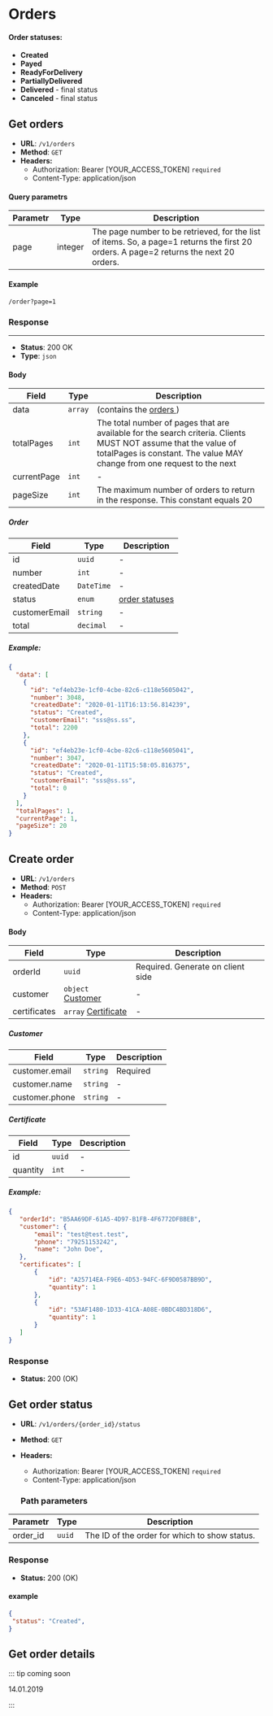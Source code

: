 # Orders

#### Order statuses:
* <b>Created</b>
* <b>Payed</b>
* <b>ReadyForDelivery</b>
* <b>PartiallyDelivered</b>
* <b>Delivered</b> - final status
* <b>Canceled</b> - final status

## Get orders

* <b>URL</b>: `/v1/orders`
* <b>Method</b>: `GET`
* <b>Headers:</b>
  - Authorization: Bearer [YOUR_ACCESS_TOKEN] `required`
  - Content-Type: application/json

#### Query parametrs
| Parametr | Type	|   Description                               	|
|--------	 | -----      | -----------------------------------------------------	|
| page   	 | integer |    The page number to be retrieved, for the list of items. So, a page=1 returns the first 20 orders. A page=2 returns the next 20 orders. |

#### Example
`/order?page=1`

### Response
<hr />

* <b>Status</b>: 200 OK
* <b>Type</b>: `json`

#### Body
| Field 	| Type              	| Description                                         	|
|--------	|-----------------------	|-----------------------------------------------------	|
| data   	| `array`    	      |  (contains the [ orders ](#order )   )  |
| totalPages   	| `int`       	      | The total number of pages that are available for the search criteria. Clients MUST NOT assume that the value of totalPages is constant. The value MAY change from one request to the next|
| currentPage   	| `int`       	      | - |
| pageSize   	| `int`       	      | The maximum number of orders to return in the response. This constant equals 20 |


##### Order
| Field 	| Type              	| Description                                         	|
|--------	|-----------------------	|-----------------------------------------------------	|
| id   	| `uuid`       	      | - |
| number   	| `int`       	      | - |
| createdDate   	| `DateTime`       	      | - |
| status   	|  `enum`     	      |  [ order statuses ](#order-statuses) |
| customerEmail   	| `string`       	      | - |
| total   	| `decimal`       	      | - |

##### Example:

```json
{
  "data": [
    {
      "id": "ef4eb23e-1cf0-4cbe-82c6-c118e5605042",
      "number": 3048,
      "createdDate": "2020-01-11T16:13:56.814239",
      "status": "Created",
      "customerEmail": "sss@ss.ss",
      "total": 2200
    },
    {
      "id": "ef4eb23e-1cf0-4cbe-82c6-c118e5605041",
      "number": 3047,
      "createdDate": "2020-01-11T15:58:05.816375",
      "status": "Created",
      "customerEmail": "sss@ss.ss",
      "total": 0
    }
  ],
  "totalPages": 1,
  "currentPage": 1,
  "pageSize": 20
}
```







## Create order
* <b>URL</b>: `/v1/orders`
* <b>Method</b>: `POST`
* <b>Headers:</b>
  - Authorization: Bearer [YOUR_ACCESS_TOKEN] `required`
  - Content-Type: application/json

#### Body
| Field 	| Type              	| Description                                         	|
|--------	|-----------------------	|-----------------------------------------------------	|
| orderId   	| `uuid`       	      |  Required. Generate on client side
| customer   	| `object`  [ Customer ](#customer )       	      | - |
| certificates   	| `array`     [ Certificate ](#certificate )     	      | - |

##### Customer
| Field 	| Type              	| Description                                         	|
|--------	|-----------------------	|-----------------------------------------------------	|
| customer.email   	| `string`       	      | Required |
| customer.name   	| `string`       	      |  - |
| customer.phone   	| `string`       	      | - |

##### Certificate
| Field 	| Type              	| Description                                         	|
|--------	|-----------------------	|-----------------------------------------------------	|
| id   	| `uuid`       	      | - |
| quantity   	| `int`       	      | - |



 ##### Example:
 ````json
{
    "orderId": "B5AA69DF-61A5-4D97-B1FB-4F6772DFBBEB",
    "customer": {
        "email": "test@test.test",
        "phone": "79251153242",         
        "name": "John Doe",
    },
    "certificates": [
        {
            "id": "A25714EA-F9E6-4D53-94FC-6F9D0587BB9D",
            "quantity": 1
        },
        {
            "id": "53AF1480-1D33-41CA-A08E-0BDC4BD318D6",
            "quantity": 1
        }
    ]
}
 ````

  ### Response
  * <b>Status:</b> 200 (OK)


## Get order status
* <b>URL</b>: `/v1/orders/{order_id}/status`
* <b>Method</b>: `GET`
* <b>Headers:</b>
  - Authorization: Bearer [YOUR_ACCESS_TOKEN] `required`
  - Content-Type: application/json

  ### Path parameters

| Parametr 	| Type              	| Description                                         	|
|--------	  |--------------------	|-----------------------------------------------------	|
| order_id  | `uuid`       	      | The ID of the order for which to show status.         |


  ### Response
  * <b>Status:</b> 200 (OK)

#### example
   ````json
{
    "status": "Created",
}
 ````

 ## Get order details

 ::: tip coming soon
   
  14.01.2019

 :::